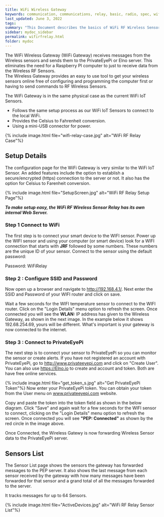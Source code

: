 ```yaml
---
title: WiFi Wireless Gateway
keywords: communication, communications, relay, basic, radio, spec, wifi, sensor
last_updated: June 3, 2022
tags:
summary: "This Document describes the basics of WiFi RF Wireless Sensor Relay,or WiFi Wireless Gateway"
sidebar: mydoc_sidebar
permalink: wifirfrelay.html
folder: mydoc
---
```


The WiFi Wireless Gateway (WiFi Gateway) receives messages from the Wireless sensors and sends them to the PrivateEyePi or Elno server. This eliminates the need for a Raspberry PI computer to just to receive data from the Wireless RF Sensors.  <br />
The Wireless Gateway provides an easy to use tool to get your wireless sensors online free of configuring and programming the computer first or having to send commands to RF Wireless Sensors.<br />

The WiFi Gateway is in the same physical case as the current WiFi IoT Sensors.
 * Follows the same setup process as our WiFi IoT Sensors to connect to the local WiFi.
 * Provides the Celsius to Fahrenheit conversion.
 * Using a mini-USB connector for power.


{% include image.html file="wifi-relay-case.jpg" alt="WiFi RF Relay Case"%}


## Setup Details
The configuration page for the WiFi Gateway is very similar to the WiFi IoT Sensor. An added features include the option to establish a secure/encrypted (https) connection to the server or not.  It also has the option for Celsius to Farenheit conversion.

{% include image.html file="SetupScreen.jpg" alt="WiFi RF Relay Setup Page"%}


***To make setup easy, the WiFi RF Wireless Sensor Relay has its own internal Web Server.***

### Step 1 Connect to WiFi

The first step is to connect your smart device to the WIFI sensor. Power up the WIFI sensor and using your computer (or smart device) look for a WIFI connection that starts with **JRF** followed by some numbers. These numbers are the unique ID of your sensor. Connect to the sensor using the default password:

Password: WiFiRelay

### Step 2 : Configure SSID and Password
Now open up a browser  and navigate to http://192.168.4.1/. Next enter the SSID and Password of your WIFI router and click on save.

Wait a few seconds for the WIFI temperature sensor to connect to the WIFI router. Click on the "Login Details" menu option to refresh the screen. Once connected you will see the **WLAN:** IP address has given to the Wireless Gateway, as shown in the next image. In the example below it shows 192.68.254.69, yours will be different. What's important is your gateway is now connected to the internet.

### Step 3 : Connect to PrivateEyePi
The next step is to connect your sensor to PrivateEyePi so you can monitor the sensor or create alerts. If you have not registered an account with PrivateEyePi, go to http://www.privateeyepi.com and click on "Create User". You can also use https://Elno.io to create and account and token. Both are have free online services.

{% include image.html file="get_token_s.jpg" alt="Get PrivateEyePi Token"%}
Now enter your PrivateEyePi token. You can obtain your token from the User menu on www.privateeyepi.com website.

Copy and paste the token into the token field as shown in the below diagram.
Click "Save" and again wait for a few seconds for the WIFI sensor to connect, clicking on the "Login Details" menu option to refresh the screen. Once connected you will see **"PEP: Connected"** as shown by the red circle in the image above.

Once Connected, the Wireless Gatewy is now forwarding Wireless Sensor data to the PrivateEyePi server.

## Sensors List
The Sensor List page shows the sensors the gateway has forwarded messages to the PEP server. It also shows the last message from each sensor received by the gateway with how many messages have been forwarded for that sensor and a grand total of all the messages forwarded to the server.

It tracks messages for up to 64 Sensors.

{% include image.html file="ActiveDevices.jpg" alt="WiFi RF Relay Sensor List"%}


